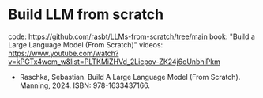 # Build LLM from scratch

code: https://github.com/rasbt/LLMs-from-scratch/tree/main
book: "Build a Large Language Model (From Scratch)"
videos: https://www.youtube.com/watch?v=kPGTx4wcm_w&list=PLTKMiZHVd_2Licpov-ZK24j6oUnbhiPkm

- Raschka, Sebastian. Build A Large Language Model (From Scratch). Manning, 2024. ISBN: 978-1633437166.